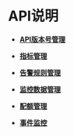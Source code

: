 # API说明<a name="ZH-CN_TOPIC_0145253850"></a>

-   **[API版本号管理](API版本号管理.md)**  

-   **[指标管理](指标管理.md)**  

-   **[告警规则管理](告警规则管理.md)**  

-   **[监控数据管理](监控数据管理.md)**  

-   **[配额管理](配额管理.md)**  

-   **[事件监控](事件监控.md)**  


